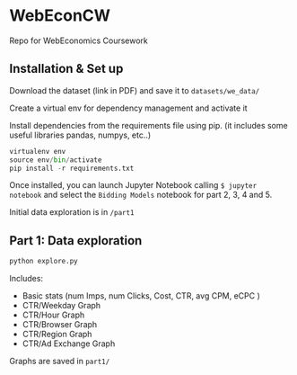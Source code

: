 # WebEconCW

Repo for WebEconomics Coursework

## Installation & Set up

Download the dataset (link in PDF) and save it to `datasets/we_data/`

Create a virtual env for dependency management and activate it

Install dependencies from the requirements file using pip. (it includes some useful libraries pandas, numpys, etc..)

```python
virtualenv env
source env/bin/activate
pip install -r requirements.txt
```

Once installed, you can launch Jupyter Notebook calling `$ jupyter notebook` and select the `Bidding Models` notebook for part 2, 3, 4 and 5.

Initial data exploration is in `/part1`

## Part 1: Data exploration

```python
python explore.py
```

Includes:
- Basic stats (num Imps, num Clicks, Cost, CTR, avg CPM, eCPC )
- CTR/Weekday Graph
- CTR/Hour Graph
- CTR/Browser Graph
- CTR/Region Graph
- CTR/Ad Exchange Graph

Graphs are saved in `part1/`

